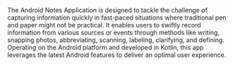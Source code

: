 The Android Notes Application is designed to tackle the challenge of capturing information quickly in fast-paced situations where traditional pen and paper might not be practical.
It enables users to swiftly record information from various sources or events through methods like writing, snapping photos, abbreviating, scanning, labeling, clarifying, and defining.
Operating on the Android platform and developed in Kotlin, this app leverages the latest Android features to deliver an optimal user experience.
